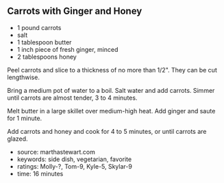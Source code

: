 Carrots with Ginger and Honey
-----------------------------

- 1 pound carrots
- salt
- 1 tablespoon butter
- 1 inch piece of fresh ginger, minced
- 2 tablespoons honey

Peel carrots and slice to a thickness of no more than 1/2".  They can
be cut lengthwise.

Bring a medium pot of water to a boil.  Salt water and add carrots.
Simmer until carrots are almost tender, 3 to 4 minutes.

Melt butter in a large skillet over medium-high heat.  Add ginger and
saute for 1 minute.

Add carrots and honey and cook for 4 to 5 minutes, or until carrots
are glazed.

- source: marthastewart.com
- keywords: side dish, vegetarian, favorite
- ratings: Molly-?, Tom-9, Kyle-5, Skylar-9
- time: 16 minutes
